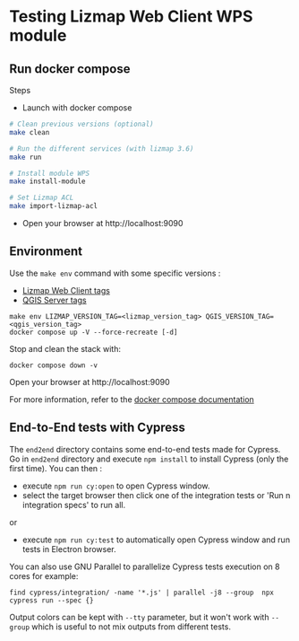 # Testing Lizmap Web Client WPS module

## Run docker compose

Steps

- Launch  with  docker compose

```bash
# Clean previous versions (optional)
make clean

# Run the different services (with lizmap 3.6)
make run

# Install module WPS
make install-module

# Set Lizmap ACL
make import-lizmap-acl
```

- Open your browser at http://localhost:9090

## Environment

Use the `make env` command with some specific versions :

* [Lizmap Web Client tags](https://hub.docker.com/r/3liz/lizmap-web-client/tags)
* [QGIS Server tags](https://hub.docker.com/r/3liz/qgis-map-server/tags)

```
make env LIZMAP_VERSION_TAG=<lizmap_version_tag> QGIS_VERSION_TAG=<qgis_version_tag>
docker compose up -V --force-recreate [-d]
```

Stop and clean the stack with:
```
docker compose down -v
```


Open your browser at http://localhost:9090


For more information, refer to the [docker compose documentation](https://docs.docker.com/compose/)

## End-to-End tests with Cypress

The `end2end` directory contains some end-to-end tests made for Cypress.
Go in `end2end` directory and execute `npm install` to install Cypress (only the first time).
You can then :
- execute `npm run cy:open` to open Cypress window.
- select the target browser then click one of the integration tests or 'Run n integration specs' to run all.

or

- execute `npm run cy:test` to automatically open Cypress window and run tests in Electron browser.

You can also use GNU Parallel to parallelize Cypress tests execution on 8 cores for example:

`find cypress/integration/ -name '*.js' | parallel -j8 --group  npx cypress run --spec {}`

Output colors can be kept with `--tty` parameter, but it won't work with `--group` which is useful to not mix outputs from different tests.
